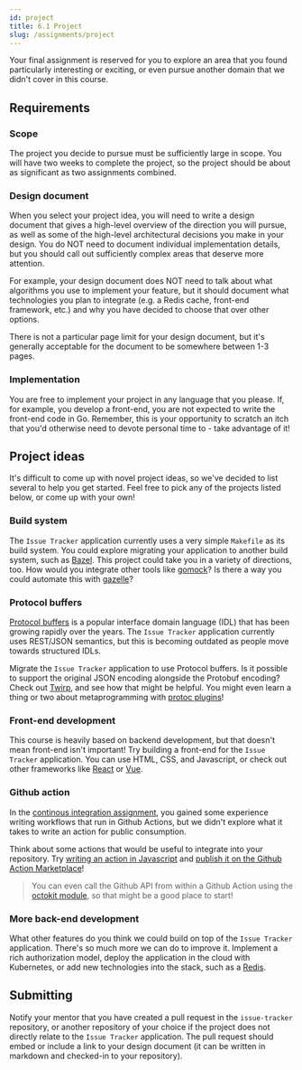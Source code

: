 ```yaml
---
id: project
title: 6.1 Project
slug: /assignments/project
---
```


Your final assignment is reserved for you to explore an area that
you found particularly interesting or exciting, or even pursue another
domain that we didn't cover in this course.

## Requirements

### Scope

The project you decide to pursue must be sufficiently large in scope.
You will have two weeks to complete the project, so the project should
be about as significant as two assignments combined.

### Design document

When you select your project idea, you will need to write a design
document that gives a high-level overview of the direction you will
pursue, as well as some of the high-level architectural decisions you
make in your design. You do NOT need to document individual implementation
details, but you should call out sufficiently complex areas that deserve
more attention.

For example, your design document does NOT need to talk about what algorithms
you use to implement your feature, but it should document what technologies
you plan to integrate (e.g. a Redis cache, front-end framework, etc.) and
why you have decided to choose that over other options.

There is not a particular page limit for your design document, but it's generally
acceptable for the document to be somewhere between 1-3 pages.

### Implementation

You are free to implement your project in any language that you please. If, for
example, you develop a front-end, you are not expected to write the front-end code
in Go. Remember, this is your opportunity to scratch an itch that you'd otherwise
need to devote personal time to - take advantage of it!

## Project ideas

It's difficult to come up with novel project ideas, so we've decided to list several
to help you get started. Feel free to pick any of the projects listed below, or come
up with your own!

### Build system

The `Issue Tracker` application currently uses a very simple `Makefile` as its build system.
You could explore migrating your application to another build system, such as [Bazel][1].
This project could take you in a variety of directions, too. How would you integrate other
tools like [gomock][2]? Is there a way you could automate this with [gazelle][3]?

  [1]: https://bazel.build
  [2]: https://github.com/jmhodges/bazel_gomock
  [3]: https://github.com/bazelbuild/bazel-gazelle

### Protocol buffers

[Protocol buffers][5] is a popular interface domain language (IDL) that has been growing rapidly
over the years. The `Issue Tracker` application currently uses REST/JSON semantics, but this
is becoming outdated as people move towards structured IDLs.

Migrate the `Issue Tracker` application to use Protocol buffers. Is it possible to support the
original JSON encoding alongside the Protobuf encoding? Check out [Twirp][6], and see how that
might be helpful. You might even learn a thing or two about metaprogramming with [protoc plugins][7]!

  [5]: https://developers.google.com/protocol-buffers
  [6]: https://blog.twitch.tv/en/2018/01/16/twirp-a-sweet-new-rpc-framework-for-go-5f2febbf35f
  [7]: https://developers.google.com/protocol-buffers/docs/reference/other

### Front-end development

This course is heavily based on backend development, but that doesn't mean front-end isn't important!
Try building a front-end for the `Issue Tracker` application. You can use HTML, CSS, and Javascript,
or check out other frameworks like [React][8] or [Vue][9].

  [8]: https://reactjs.org
  [9]: https://vuejs.org

### Github action

In the [continous integration assignment](./07-assignment.md), you gained some experience writing
workflows that run in Github Actions, but we didn't explore what it takes to write an action for
public consumption.

Think about some actions that would be useful to integrate into your repository. Try [writing an
action in Javascript][10] and [publish it on the Github Action Marketplace][11]!

> You can even call the Github API from within a Github Action using the [octokit module][12],
> so that might be a good place to start!

  [10]: https://docs.github.com/en/actions/creating-actions/creating-a-javascript-action
  [11]: https://docs.github.com/en/actions/creating-actions/publishing-actions-in-github-marketplace
  [12]: https://www.npmjs.com/package/@octokit/action

### More back-end development

What other features do you think we could build on top of the `Issue Tracker` application. There's
so much more we can do to improve it. Implement a rich authorization model, deploy the application
in the cloud with Kubernetes, or add new technologies into the stack, such as a [Redis][13].

  [13]: https://redis.io

## Submitting

Notify your mentor that you have created a pull request in the `issue-tracker` repository, or another
repository of your choice if the project does not directly relate to the `Issue Tracker` application.
The pull request should embed or include a link to your design document (it can be written in markdown
and checked-in to your repository).
